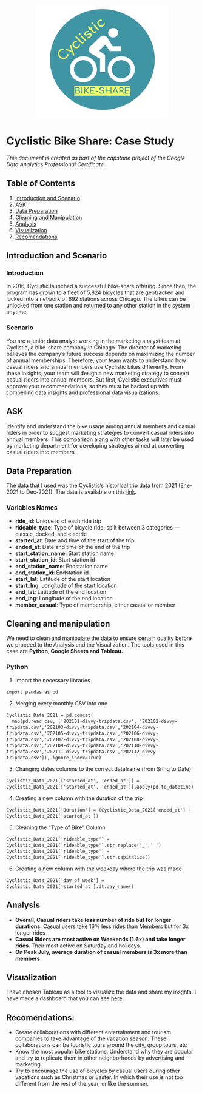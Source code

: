 
<p align="center">
  <img src="https://raw.githubusercontent.com/labwilliam/data_analysis_projects/main/cyclistic_bike_share/scripts/logo.png" /
width="350" 
height="300"
</p>

# **Cyclistic Bike Share: Case Study**

_This document is created as part of the capstone project of the Google Data Analytics Professional Certificate._

  ## Table of Contents
1. [Introduction and Scenario](#introduction-and-scenario)
2. [ASK](#ask)
3. [Data Preparation](#data-preparation)
4. [Cleaning and Manipulation](#cleaning-and-manipulation)
5. [Analysis](#analysis)
6. [Visualization](#visualization)
7. [Recomendations](#recomendations)


## Introduction and Scenario
  ### Introduction
  In 2016, Cyclistic launched a successful bike-share offering. Since then, the program has grown to a fleet of 5,824 bicycles that are geotracked and locked into a network of 692 stations across Chicago. The bikes can be unlocked from one station and returned to any other station in the system anytime.
  ### Scenario
  You are a junior data analyst working in the marketing analyst team at Cyclistic, a bike-share company in Chicago. The director of marketing believes the company’s future success depends on maximizing the number of annual memberships. Therefore, your team wants to understand how casual riders and annual members use Cyclistic bikes differently. From these insights, your team will design a new marketing strategy to convert casual riders into annual members. But first, Cyclistic executives must approve your recommendations, so they must be backed up with compelling data insights and professional data visualizations.
## ASK
  Identify and understand the bike usage among annual members and casual riders in order to suggest marketing strategies to convert casual riders into annual members.
This comparison along with other tasks will later be used by marketing department for developing strategies aimed at converting casual riders into members

## Data Preparation
  The data that I used was the Cyclistic’s historical trip data from 2021 (Ene-2021 to Dec-2021). The data is available on this [link](https://divvy-tripdata.s3.amazonaws.com/index.html).
  ### Variables Names
* **ride_id**: Unique id of each ride trip
* **rideable_type**: Type of bicycle ride, split between 3 categories — classic, docked, and electric
* **started_at**: Date and time of the start of the trip
* **ended_at**: Date and time of the end of the trip
* **start_station_name**: Start station name
* **start_station_id**: Start station id
* **end_station_name**: Endstation name
* **end_station_id**: Endstation id
* **start_lat**: Latitude of the start location
* **start_lng**: Longitude of the start location
* **end_lat**: Latitude of the end location
* **end_lng**: Longitude of the end location
* **member_casual**: Type of membership, either casual or member

## Cleaning and manipulation
  We need to clean and manipulate the data to ensure certain quality before we proceed to the Analysis and the Visualization. The tools used in this case are **Python, Google Sheets and Tableau.**
  ### Python
  1. Import the necessary libraries
  ```
  import pandas as pd
  ```
  
  2. Merging every monthly CSV into one
  
  ```
  Cyclistic_Data_2021 = pd.concat(
    map(pd.read_csv, ['202101-divvy-tripdata.csv', '202102-divvy-tripdata.csv','202103-divvy-tripdata.csv','202104-divvy-tripdata.csv','202105-divvy-tripdata.csv','202106-divvy-tripdata.csv','202107-divvy-tripdata.csv','202108-divvy-tripdata.csv','202109-divvy-tripdata.csv','202110-divvy-tripdata.csv','202111-divvy-tripdata.csv','202112-divvy-tripdata.csv']), ignore_index=True)
  ```
  3. Changing dates columns to the correct dataframe (from Sring to Date)
  ```
  Cyclistic_Data_2021[['started_at', 'ended_at']] = Cyclistic_Data_2021[['started_at', 'ended_at']].apply(pd.to_datetime)
  ```
  4. Creating a new column with the duration of the trip
  ```
  Cyclistic_Data_2021['Duration'] = (Cyclistic_Data_2021['ended_at'] - Cyclistic_Data_2021['started_at'])
  ```
  5. Cleaning the "Type of Bike" Column
  ```
  Cyclistic_Data_2021['rideable_type'] = Cyclistic_Data_2021['rideable_type'].str.replace('_',' ')
  Cyclistic_Data_2021['rideable_type'] = Cyclistic_Data_2021['rideable_type'].str.capitalize()
  ```
  6. Creating a new column with the weekday where the trip was made
  ```
  Cyclistic_Data_2021['day_of_week'] = Cyclistic_Data_2021['started_at'].dt.day_name()
  ```
  ## Analysis
* **Overall, Casual riders take less number of ride but for longer durations**. Casual users take 16% less rides than Members but for 3x longer rides
* **Casual Riders are most active on Weekends (1.6x) and take longer rides**. Their most active on Saturday and holidays.
* **On Peak July, average duration of casual members is 3x more than members**
 ## Visualization
 I have chosen Tableau as a tool to visualize the data and share my insghts. I have made a dashboard that you can see [here](https://public.tableau.com/app/profile/david.de.la.iglesia/viz/CyclisticBikeShareCaseStudy_16590362027680/Dashboard1)
## Recomendations:
* Create collaborations with different entertainment and tourism companies to take advantage of the vacation season. These collaborations can be touristic tours around the city, group tours, etc
* Know the most popular bike stations. Understand why they are popular and try to replicate them in other neighborhoods by advertising and marketing.
* Try to encourage the use of bicycles by casual users during other vacations such as Christmas or Easter. In which their use is not too different from the rest of the year, unlike the summer.
